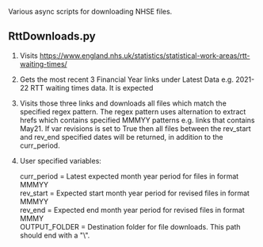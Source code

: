 Various async scripts for downloading NHSE files.

## RttDownloads.py

1) Visits https://www.england.nhs.uk/statistics/statistical-work-areas/rtt-waiting-times/

2) Gets the most recent 3 Financial Year links under Latest Data e.g. 2021-22 RTT waiting times data. It is expected

3) Visits those three links and downloads all files which match the specified regex pattern. The regex pattern uses alternation to extract hrefs which contains specified MMMYY patterns e.g. links that contains May21. If var revisions is set to True then all files between the rev_start and rev_end specified dates will be returned, in addition to the 
curr_period. 

4) User specified variables:

    curr_period = Latest expected month year period for files in format MMMYY<br>
    rev_start = Expected start month year period for revised files in format MMMYY<br>
    rev_end = Expected end month year period for revised files in format MMMY<br>
    OUTPUT_FOLDER = Destination folder for file downloads. This path should end with a "\\".



